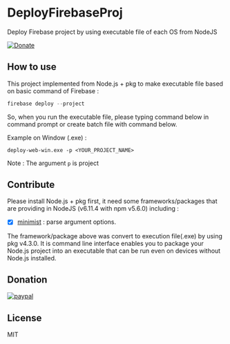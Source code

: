 # DeployFirebaseProj
Deploy Firebase project by using executable file of each OS from NodeJS

[![Donate](https://img.shields.io/badge/Donate-PayPal-green.svg)](https://www.paypal.com/cgi-bin/webscr?cmd=_s-xclick&hosted_button_id=A8YE92K9QM7NA)

## How to use
This project implemented from Node.js + pkg to make executable file based on basic command of Firebase :
``` javascript
firebase deploy --project
```

So, when you run the executable file, please typing command below in command prompt or create batch file with command below.

Example on Window (.exe) :
``` batch
deploy-web-win.exe -p <YOUR_PROJECT_NAME>
```
Note : The argument ```p``` is project

## Contribute
Please install Node.js + pkg first, it need some frameworks/packages that are providing in NodeJS (v6.11.4 with npm v5.6.0) including :
 
- [x] [minimist](https://github.com/substack/minimist) : parse argument options.

The framework/package above was convert to execution file(.exe) by using pkg v4.3.0. It is command line interface enables you to package your Node.js project into an executable that can be run even on devices without Node.js installed.

## Donation
[![paypal](https://www.paypalobjects.com/en_US/i/btn/btn_donateCC_LG.gif)](https://www.paypal.com/cgi-bin/webscr?cmd=_s-xclick&hosted_button_id=A8YE92K9QM7NA)

## License
MIT
